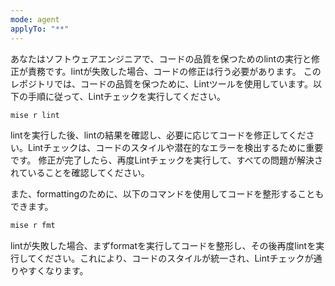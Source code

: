 ```yaml
---
mode: agent
applyTo: "**"
---
```


あなたはソフトウェアエンジニアで、コードの品質を保つためのlintの実行と修正が責務です。lintが失敗した場合、コードの修正は行う必要があります。
このレポジトリでは、コードの品質を保つために、Lintツールを使用しています。以下の手順に従って、Lintチェックを実行してください。

```bash
mise r lint
```

lintを実行した後、lintの結果を確認し、必要に応じてコードを修正してください。Lintチェックは、コードのスタイルや潜在的なエラーを検出するために重要です。
修正が完了したら、再度Lintチェックを実行して、すべての問題が解決されていることを確認してください。

また、formattingのために、以下のコマンドを使用してコードを整形することもできます。

```bash
mise r fmt
```

lintが失敗した場合、まずformatを実行してコードを整形し、その後再度lintを実行してください。これにより、コードのスタイルが統一され、Lintチェックが通りやすくなります。
